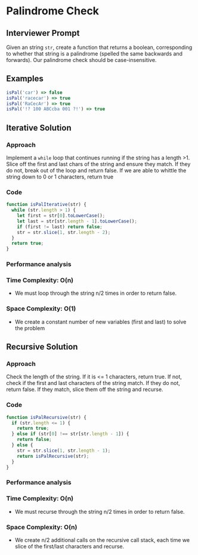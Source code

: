 # Palindrome Check

## Interviewer Prompt

Given an string `str`, create a function that returns a boolean, corresponding to whether that string is a palindrome (spelled the same backwards and forwards). Our palindrome check should be case-insensitive.

## Examples

```js
isPal('car') => false
isPal('racecar') => true
isPal('RaCecAr') => true
isPal('!? 100 ABCcba 001 ?!') => true
```

## Iterative Solution

### Approach

Implement a `while` loop that continues running if the string has a length >1. Slice off the first and last chars of the string and ensure they match. If they do not, break out of the loop and return false. If we are able to whittle the string down to 0 or 1 characters, return true

### Code

```js
function isPalIterative(str) {
  while (str.length > 1) {
    let first = str[0].toLowerCase();
    let last = str[str.length - 1].toLowerCase();
    if (first != last) return false;
    str = str.slice(1, str.length - 2);
  }
  return true;
}
```

### Performance analysis

### Time Complexity: **O(n)**

- We must loop through the string n/2 times in order to return false.

### Space Complexity: **O(1)**

- We create a constant number of new variables (first and last) to solve the problem

## Recursive Solution

### Approach

Check the length of the string. If it is <= 1 characters, return true. If not, check if the first and last characters of the string match. If they do not, return false. If they match, slice them off the string and recurse.

### Code

```js
function isPalRecursive(str) {
  if (str.length <= 1) {
    return true;
  } else if (str[0] !== str[str.length - 1]) {
    return false;
  } else {
    str = str.slice(1, str.length - 1);
    return isPalRecursive(str);
  }
}
```

### Performance analysis

### Time Complexity: **O(n)**

- We must recurse through the string n/2 times in order to return false.

### Space Complexity: **O(n)**

- We create n/2 additional calls on the recursive call stack, each time we slice of the first/last characters and recurse.
